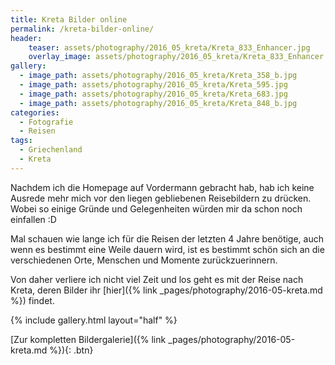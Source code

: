 ```yaml
---
title: Kreta Bilder online
permalink: /kreta-bilder-online/
header:
    teaser: assets/photography/2016_05_kreta/Kreta_833_Enhancer.jpg
    overlay_image: assets/photography/2016_05_kreta/Kreta_833_Enhancer.jpg
gallery:
  - image_path: assets/photography/2016_05_kreta/Kreta_358_b.jpg
  - image_path: assets/photography/2016_05_kreta/Kreta_595.jpg
  - image_path: assets/photography/2016_05_kreta/Kreta_683.jpg
  - image_path: assets/photography/2016_05_kreta/Kreta_848_b.jpg
categories:
  - Fotografie
  - Reisen
tags:
  - Griechenland
  - Kreta
---
```


Nachdem ich die Homepage auf Vordermann gebracht hab, hab ich keine Ausrede mehr mich vor den liegen gebliebenen Reisebildern zu drücken.
Wobei so einige Gründe und Gelegenheiten würden mir da schon noch einfallen :D

Mal schauen wie lange ich für die Reisen der letzten 4 Jahre benötige, auch wenn es bestimmt eine Weile dauern wird, 
ist es bestimmt schön sich an die verschiedenen Orte, Menschen und Momente zurückzuerinnern.

Von daher verliere ich nicht viel Zeit und los geht es mit der Reise nach Kreta, deren Bilder ihr [hier]({% link _pages/photography/2016-05-kreta.md %}) findet.

{% include gallery.html layout="half" %}

[Zur kompletten Bildergalerie]({% link _pages/photography/2016-05-kreta.md %}){: .btn}